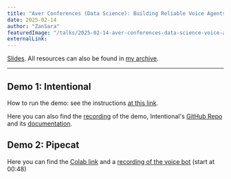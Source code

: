 ```yaml
---
title: "Aver Conferences (Data Science): Building Reliable Voice Agents with Open Source Tools"
date: 2025-02-14
author: "ZanSara"
featuredImage: "/talks/2025-02-14-aver-conferences-data-science-voice-agents.png"
externalLink: 
---
```


[Slides](https://drive.google.com/file/d/1HF9Bq1wCZ0Iiq6CUulO_-afGtaqSvIdT/view?usp=sharing). 
All resources can also be found in 
[my archive](https://drive.google.com/drive/folders/1LHnjz8lD7YM9xXULPyZly2PHZhGuxLYJ?usp=sharing).

---

## Demo 1: Intentional

How to run the demo: see the instructions [at this link](https://zansara.dev/talks/2024-12-03-pydata-global-voice-bots/?utm_campaign=pydata-global-2024).

Here you can also find the [recording](https://drive.google.com/file/d/1bja0O8LG7790UIU7HpAYXat-BYXeUbK-/view?usp=sharing) of the demo, Intentional's [GitHub Repo](https://github.com/intentional-ai/intentional) and its [documentation](https://intentional-ai.github.io/intentional/docs/home/).

## Demo 2: Pipecat

Here you can find the [Colab link](https://colab.research.google.com/drive/1CUX7JRYMU1MEJBZ6lWMg5EThPew19Zjs) and a [recording of the voice bot](https://drive.google.com/file/d/1uQTJFmHTinvUvCMHRq9rrbaClNw9I9i2/view?usp=sharing) (start at 00:48)
